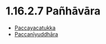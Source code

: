 

# 1.16.2.7 Pañhāvāra

* [Paccayacatukka](1.16.2.7/Paccayacatukka.md)
* [Paccanīyuddhāra](1.16.2.7/Paccaniyuddhara.md)



